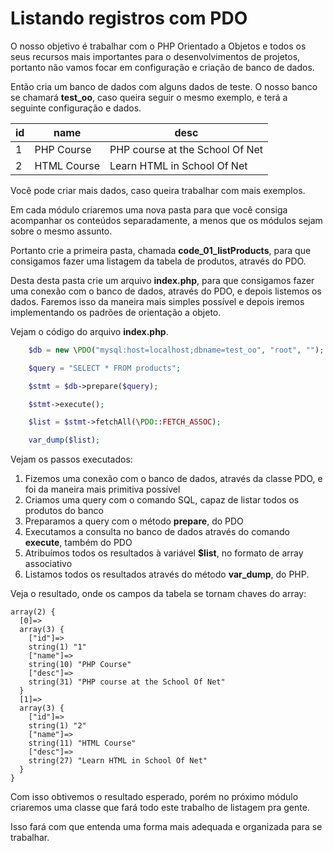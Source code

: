 # Listando registros com PDO

O nosso objetivo é trabalhar com o PHP Orientado a Objetos e todos os seus recursos mais importantes para o desenvolvimentos de projetos, portanto não vamos focar em configuração e criação de banco de dados.

Então cria um banco de dados com alguns dados de teste. O nosso banco se chamará **test_oo**, caso queira seguir o mesmo exemplo, e terá a seguinte configuração e dados.

|id | name        | desc                            |
|---|-------------|---------------------------------|
| 1 | PHP Course  | PHP course at the School Of Net |
| 2 | HTML Course | Learn HTML in School Of Net     |

Você pode criar mais dados, caso queira trabalhar com mais exemplos.

Em cada módulo criaremos uma nova pasta para que você consiga acompanhar os conteúdos separadamente, a menos que os módulos sejam sobre o mesmo assunto.

Portanto crie a primeira pasta, chamada **code_01_listProducts**, para que consigamos fazer uma listagem da tabela de produtos, através do PDO.

Desta desta pasta crie um arquivo **index.php**, para que consigamos fazer uma conexão com o banco de dados, através do PDO, e depois listemos os dados. Faremos isso da maneira mais simples possível e depois iremos implementando os padrões de orientação a objeto.

Vejam o código do arquivo **index.php**.

```php
    $db = new \PDO("mysql:host=localhost;dbname=test_oo", "root", "");

    $query = "SELECT * FROM products";

    $stmt = $db->prepare($query);

    $stmt->execute();

    $list = $stmt->fetchAll(\PDO::FETCH_ASSOC);

    var_dump($list);
```

Vejam os passos executados:

1. Fizemos uma conexão com o banco de dados, através da classe PDO, e foi da maneira mais primitiva possível
2. Criamos uma query com o comando SQL, capaz de listar todos os produtos do banco
3. Preparamos a query com o método **prepare**, do PDO
4. Executamos a consulta no banco de dados através do comando **execute**, também do PDO
5. Atribuímos todos os resultados à variável **$list**, no formato de array associativo
6. Listamos todos os resultados através do método **var_dump**, do PHP.

Veja o resultado, onde os campos da tabela se tornam chaves do array:

```
array(2) {
  [0]=>
  array(3) {
    ["id"]=>
    string(1) "1"
    ["name"]=>
    string(10) "PHP Course"
    ["desc"]=>
    string(31) "PHP course at the School Of Net"
  }
  [1]=>
  array(3) {
    ["id"]=>
    string(1) "2"
    ["name"]=>
    string(11) "HTML Course"
    ["desc"]=>
    string(27) "Learn HTML in School Of Net"
  }
}
```

Com isso obtivemos o resultado esperado, porém no próximo módulo criaremos uma classe que fará todo este trabalho de listagem pra gente.

Isso fará com que entenda uma forma mais adequada e organizada para se trabalhar.